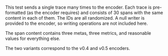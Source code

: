 This test sends a single trace many times to the encoder. Each trace is
pre-formatted (as the encoder requires) and consists of 30 spans with the same
content in each of them. The IDs are all randomized. A null writer is provided
to the encoder, so writing operations are not included here.

The span content contains three metas, three metrics, and reasonable values for
everything else.

The two variants correspond to the v0.4 and v0.5 encoders.
